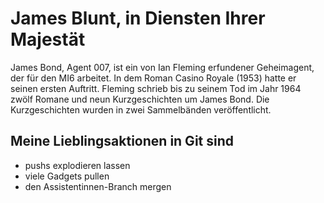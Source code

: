 # James Blunt, in Diensten Ihrer Majestät

James Bond, Agent 007, ist ein von Ian Fleming erfundener Geheimagent, der für den MI6 arbeitet. In dem Roman Casino Royale (1953) hatte er seinen ersten Auftritt. Fleming schrieb bis zu seinem Tod im Jahr 1964 zwölf Romane und neun Kurzgeschichten um James Bond. Die Kurzgeschichten wurden in zwei Sammelbänden veröffentlicht.

## Meine Lieblingsaktionen in Git sind
 
* pushs explodieren lassen
* viele Gadgets pullen
* den Assistentinnen-Branch mergen